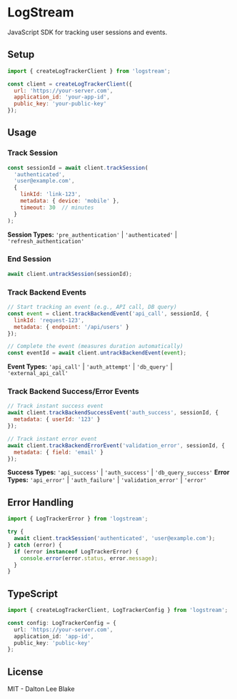 # LogStream

JavaScript SDK for tracking user sessions and events.

## Setup

```javascript
import { createLogTrackerClient } from 'logstream';

const client = createLogTrackerClient({
  url: 'https://your-server.com',
  application_id: 'your-app-id',
  public_key: 'your-public-key'
});
```

## Usage

### Track Session

```javascript
const sessionId = await client.trackSession(
  'authenticated',
  'user@example.com',
  {
    linkId: 'link-123',
    metadata: { device: 'mobile' },
    timeout: 30  // minutes
  }
);
```

**Session Types:** `'pre_authentication'` | `'authenticated'` | `'refresh_authentication'`

### End Session

```javascript
await client.untrackSession(sessionId);
```

### Track Backend Events

```javascript
// Start tracking an event (e.g., API call, DB query)
const event = client.trackBackendEvent('api_call', sessionId, {
  linkId: 'request-123',
  metadata: { endpoint: '/api/users' }
});

// Complete the event (measures duration automatically)
const eventId = await client.untrackBackendEvent(event);
```

**Event Types:** `'api_call'` | `'auth_attempt'` | `'db_query'` | `'external_api_call'`

### Track Backend Success/Error Events

```javascript
// Track instant success event
await client.trackBackendSuccessEvent('auth_success', sessionId, {
  metadata: { userId: '123' }
});

// Track instant error event
await client.trackBackendErrorEvent('validation_error', sessionId, {
  metadata: { field: 'email' }
});
```

**Success Types:** `'api_success'` | `'auth_success'` | `'db_query_success'`
**Error Types:** `'api_error'` | `'auth_failure'` | `'validation_error'` | `'error'`

## Error Handling

```javascript
import { LogTrackerError } from 'logstream';

try {
  await client.trackSession('authenticated', 'user@example.com');
} catch (error) {
  if (error instanceof LogTrackerError) {
    console.error(error.status, error.message);
  }
}
```

## TypeScript

```typescript
import { createLogTrackerClient, LogTrackerConfig } from 'logstream';

const config: LogTrackerConfig = {
  url: 'https://your-server.com',
  application_id: 'app-id',
  public_key: 'public-key'
};
```

## License

MIT - Dalton Lee Blake
